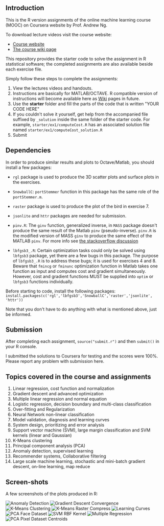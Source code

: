 ## Introduction

This is the R version assignments of the online machine learning course (MOOC) on Coursera website by Prof. Andrew Ng.

To download lecture videos visit the course website:
- [Course website](https://www.coursera.org/learn/machine-learning)
- [The course wiki page](https://share.coursera.org/wiki/index.php/ML:Main)

This repository provides the starter code to solve the assignment in R statistical software; the completed assignments are also available beside each exercise file.

Simply follow these steps to complete the assignments:

1. View the lectures videos and handouts.
2. Instructions are basically for MATLAB/OCTAVE. R compatible version of instructions will become available here as [Wiki](https://github.com/faridcher/machine-learning-course/wiki) pages in future.
3. Use the **starter** folder and fill the parts of the code that is written "YOUR CODE HERE"
4. If you couldn't solve it yourself, get help from the accompanied file suffixed by `_solution` inside the same folder of the starter code. For example, `starter/ex1/computeCost.R` has an associated solution file named `starter/ex1/computeCost_solution.R`
5. Submit

## Dependencies
In order to produce similar results and plots to Octave/Matlab, you should install a few packages:

- `rgl` package is used to produce the 3D scatter plots and surface plots in the exercises.

- `SnowballC`: `portStemmer` function in this package has the same role of the `portStemmer.m`.
 
- `raster` package is used to produce the plot of the bird in exercise 7.

- `jsonlite` and `httr` packages are needed for submission.

- `pinv.R`: The `ginv` function, generalized inverse, in `MASS` package doesn't produce the same result of the Matlab `pinv` (pseudo-inverse). `pinv.R` is the modified version of MASS `ginv` to produce the same effect of the MATLAB `pinv`. For more info see [the stackoverflow discussion](http://stackoverflow.com/questions/36391548/r-ginv-and-matlab-pinv-produce-different-results)

- `lbfgsb3_.R`: Certain optimization tasks could only be solved using `lbfgsb3` package, yet there are a few bugs in this package. The purpose of `lbfgsb3_.R` is to address these bugs; it is used for exercises 4 and 8.
Beware that `fmincg` or `fminunc` optimization function in Matlab takes one function as input and computes cost and gradient simultaneously. However, cost and gradient functions MUST be supplied into `optim` or `lbfgsb3` functions individually.

Before starting to code, install the following packages:
`install.packages(c('rgl','lbfgsb3','SnowballC','raster','jsonlite', 'httr'))`

Note that you don't have to do anything with what is mentioned above, just be informed.

## Submission
After completing each assignment, `source("submit.r")`  and then `submit()` in your R console.

I submitted the solutions to Coursera for testing and the scores were 100%. Please report any problem with submission here. 

## Topics covered in the course and assignments
1. Linear regression, cost function and normalization
2. Gradient descent and advanced optimization
3. Multiple linear regression and normal equation
4. Logistic regression, decision boundary and multi-class classification
5. Over-fitting and Regularization
6. Neural Network non-linear classification
7. Model validation, diagnosis and learning curves
8. System design, prioritizing and error analysis
9. Support vector machine (SVM), large margin classification and SVM kernels (linear and Gaussian)
10. K-Means clustering
11. Principal component analysis (PCA)
12. Anomaly detection, supervised learning
13. Recommender systems, Collaborative filtering
14. Large scale machine learning, stochastic and mini-batch gradient descent, on-line learning, map reduce

## Screen-shots
A few screenshots of the plots produced in R:

![Anomaly Detection](https://raw.githubusercontent.com/faridcher/ml-course/master/img/AnomolyDetection.png)
![Gradient Descent Convergence](https://raw.githubusercontent.com/faridcher/ml-course/master/img/GradientDescent_Convergence.PNG)
![K-Means Clustering](https://raw.githubusercontent.com/faridcher/ml-course/master/img/K-Means_Clustering.png)
![K-Means Raster Compress](https://raw.githubusercontent.com/faridcher/ml-course/master/img/K-Means_CompressImage.png)
![Learning Curves](https://raw.githubusercontent.com/faridcher/ml-course/master/img/Learning%20Curve.png)
![PCA Face Dataset](https://raw.githubusercontent.com/faridcher/ml-course/master/img/PCA_FaceDataset.png)
![SVM RBF Kernel](https://raw.githubusercontent.com/faridcher/ml-course/master/img/SVM_RBF_Kernel.png)
![Multiple Regression](https://raw.githubusercontent.com/faridcher/ml-course/master/img/GradientDescent_multiple-regression.PNG)
![PCA Pixel Dataset Centroids](https://raw.githubusercontent.com/faridcher/ml-course/master/img/PCA_PixelDataset_Centroid.PNG)
